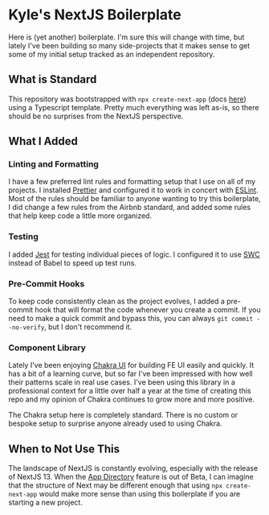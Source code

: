 # Kyle's NextJS Boilerplate

Here is (yet another) boilerplate. I'm sure this will change with time, but lately I've been building so many side-projects that it makes sense to get some of my initial setup tracked as an independent repository.

## What is Standard

This repository was bootstrapped with `npx create-next-app` (docs [here](https://nextjs.org/docs/api-reference/create-next-app)) using a Typescript template. Pretty much everything was left as-is, so there should be no surprises from the NextJS perspective.

## What I Added

### Linting and Formatting

I have a few preferred lint rules and formatting setup that I use on all of my projects. I installed [Prettier](https://prettier.io/) and configured it to work in concert with [ESLint](https://eslint.org/). Most of the rules should be familiar to anyone wanting to try this boilerplate, I did change a few rules from the Airbnb standard, and added some rules that help keep code a little more organized.

### Testing

I added [Jest](https://jestjs.io/) for testing individual pieces of logic. I configured it to use [SWC](https://swc.rs/docs/usage/jest) instead of Babel to speed up test runs.

### Pre-Commit Hooks

To keep code consistently clean as the project evolves, I added a pre-commit hook that will format the code whenever you create a commit. If you need to make a quick commit and bypass this, you can always `git commit --no-verify`, but I don't recommend it.

### Component Library

Lately I've been enjoying [Chakra UI](https://chakra-ui.com/) for building FE UI easily and quickly. It has a bit of a learning curve, but so far I've been impressed with how well their patterns scale in real use cases. I've been using this library in a professional context for a little over half a year at the time of creating this repo and my opinion of Chakra continues to grow more and more positive.

The Chakra setup here is completely standard. There is no custom or bespoke setup to surprise anyone already used to using Chakra.

## When to Not Use This

The landscape of NextJS is constantly evolving, especially with the release of NextJS 13. When the [App Directory](https://beta.nextjs.org/docs/app-directory-roadmap) feature is out of Beta, I can imagine that the structure of Next may be different enough that using `npx create-next-app` would make more sense than using this boilerplate if you are starting a new project.
